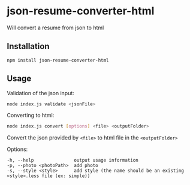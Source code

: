 # json-resume-converter-html
Will convert a resume from json to html

## Installation

    npm install json-resume-converter-html

## Usage

Validation of the json input:

```bash
node index.js validate <jsonFile>
```

Converting to html:
```bash
node index.js convert [options] <file> <outputFolder>
```

Convert the json provided by `<file>` to html file in the `<outputFolder>`

Options:

	-h, --help               output usage information
	-p, --photo <photoPath>  add photo
	-s, --style <style>      add style (the name should be an existing <style>.less file (ex: simple))
